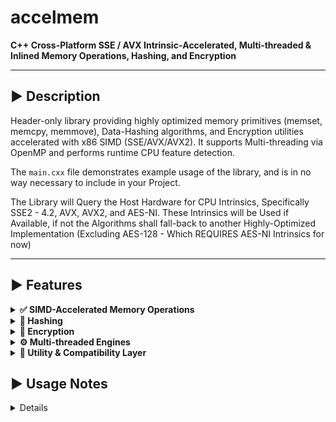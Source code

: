 # accelmem  
**C++ Cross-Platform SSE / AVX Intrinsic‑Accelerated, Multi‑threaded & Inlined Memory Operations, Hashing, and Encryption**

---

## ▶️ Description
Header-only library providing highly optimized memory primitives (memset, memcpy, memmove), Data-Hashing algorithms, and Encryption utilities accelerated with x86 SIMD (SSE/AVX/AVX2). It supports Multi-threading via OpenMP and performs runtime CPU feature detection.  

The `main.cxx` file demonstrates example usage of the library, and is in no way necessary to include in your Project.

The Library will Query the Host Hardware for CPU Intrinsics, Specifically SSE2 - 4.2, AVX, AVX2, and AES-NI. 
These Intrinsics will be Used if Available, if not the Algorithms shall fall-back to another Highly-Optimized Implementation (Excluding AES-128 - Which REQUIRES AES-NI Intrinsics for now)

---

## ▶️ Features

<details>
<summary><strong>✅ SIMD-Accelerated Memory Operations</strong></summary>

- Block-level memory functions using SSE2, AVX, and AVX2 intrinsics.
- Runtime dispatch based on CPU capabilities and OS feature detection (CPUID + XGETBV).
- Clean fallback to scalar paths when SIMD is unavailable.
</details>

<details>
<summary><strong>🔐 Hashing</strong></summary>

- Implements a high-performance CRC32C Implementation Utilizing Hardware Intrinsics for Acceleration, Safely Falls back to Software Variants if Intrinsics are not Detected on Host CPU
- Optimized for throughput in large data blocks.
</details>

<details>
<summary><strong>🔏 Encryption</strong></summary>

- Intrinsic-accelerated routines for symmetric encryption primitives (AES-NI Intrinsic Accelerated AES-128 CTR-Mode Cipher, and an SSE2 128-bit Register-Optimized HC128 Implementation).
- Thread-safe, inlined for minimal call overhead.
</details>

<details>
<summary><strong>⚙️ Multi-threaded Engines</strong></summary>

- Parallel processing using OpenMP.
- User-defined chunking enables efficient utilization of multi-core systems.
</details>

<details>
<summary><strong>🧩 Utility & Compatibility Layer</strong></summary>

- Cross-platform abstractions for compiler intrinsics (`__m128i`, `__m256i`, `_xgetbv`, etc.).

</details>

## ▶️ Usage Notes

<details>

* AES-128 CTR Has no fallback if Intrinsic Instructions are Unavailable at the Moment, the Functions will simply return False in this Case

* CRC32C Does not Support Multi-Threading unfortunately, due to the Design of the Cycle-Redundancy-Check Algorithm, as well as the HC-128 Encryption Cipher (AES, and General Memory Operations DO Support MT)

* memmove Implementation was Excluded from this Project, as Multithreading is Incompatible with the Overlapping-Copy Mechanism it must Employ

* By Default, accelmem only begins Utilizing OpenMP for Multithreading when dealing with ~100mb Data Allocations, this Threshhold may be Modulated by re-defining this Macro :

'''cpp
#define OMP_MEM_THR_THRESHHOLD <Threshhold_in_Bytes>

</details>
